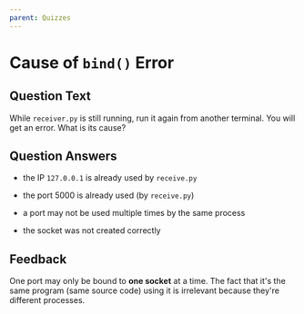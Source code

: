 ```yaml
---
parent: Quizzes
---
```


# Cause of `bind()` Error

## Question Text

While `receiver.py` is still running, run it again from another terminal.
You will get an error.
What is its cause?

## Question Answers

- the IP `127.0.0.1` is already used by `receive.py`

+ the port 5000 is already used (by `receive.py`)

- a port may not be used multiple times by the same process

- the socket was not created correctly

## Feedback

One port may only be bound to **one socket** at a time.
The fact that it's the same program (same source code) using it is irrelevant because they're different processes.

